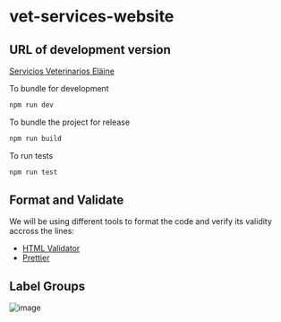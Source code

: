 # vet-services-website

## URL of development version

[Servicios Veterinarios Eläine](https://svelain-cloudrun-dev-y7olqgb2fa-wl.a.run.app)

To bundle for development

```sh
npm run dev
```

To bundle the project for release

```sh
npm run build
```

To run tests

```sh
npm run test
```

## Format and Validate
We will be using different tools to format the code and verify its validity accross the lines:
- [HTML Validator](https://validator.w3.org/)
- [Prettier](https://marketplace.visualstudio.com/items?itemName=esbenp.prettier-vscode)

## Label Groups
![image](https://github.com/MiguelABFlores/vet-services-website/assets/132161759/27a81a31-33bc-4c55-af80-09c7cbc27b38)
